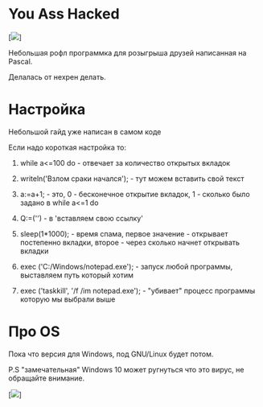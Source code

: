 # You Ass Hacked
[![](https://pbs.twimg.com/media/D2bc8ktXgAAdR-A.jpg:large)]

Небольшая рофл программка для розыгрыша друзей написанная на Pascal.

Делалась от нехрен делать.
# Настройка
  Небольшой гайд уже написан в самом коде
	
  Если надо короткая настройка то:
	
  1. while a<=100 do - отвечает за количество открытых вкладок
	
  2. writeln('Взлом сраки начался'); - тут можем вставить свой текст
	
  3. a:=a+1; - это, 0 - бесконечное открытие вкладок, 1 - сколько было задано в while a<=1 do
	
  4. Q:=('') - в 'вставляем свою ссылку'
  
  5. sleep(1*1000); - время спама, первое значение - открывает постепенно вкладки, второе - через сколько начнет открывать вкладки
  
  6. exec ('C:/Windows/notepad.exe'); - запуск любой программы, выставляем путь который хотим
  
  7. exec ('taskkill', '/f /im notepad.exe'); - "убивает" процесс программы которую мы выбрали выше
  
  # Про OS
Пока что версия для Windows, под GNU/Linux будет потом.

P.S "замечательная" Windows 10 может ругнуться что это вирус, не обращайте внимание.


[![](https://cdn.discordapp.com/attachments/203975079325990912/571719774560583699/unknown.png)]
